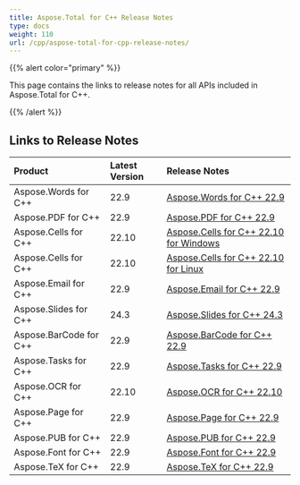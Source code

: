 ```yaml
---
title: Aspose.Total for C++ Release Notes
type: docs
weight: 110
url: /cpp/aspose-total-for-cpp-release-notes/
---
```


{{% alert color="primary" %}}

This page contains the links to release notes for all APIs included in Aspose.Total for C++.

{{% /alert %}}

## **Links to Release Notes**

|**Product**|**Latest Version**|**Release Notes**|
| :- | :- | :- |
|Aspose.Words for C++|22.9|[Aspose.Words for C++ 22.9](https://docs.aspose.com/words/cpp/aspose-words-for-cpp-22-9-release-notes/)|
|Aspose.PDF for C++|22.9|[Aspose.PDF for C++ 22.9](https://docs.aspose.com/pdf/cpp/aspose-pdf-for-cpp-22-9-release-notes/)|
|Aspose.Cells for C++|22.10|[Aspose.Cells for C++ 22.10 for Windows](https://docs.aspose.com/cells/cpp/aspose-cells-for-cpp-22-10-release-notes-windows/)|
|Aspose.Cells for C++|22.10|[Aspose.Cells for C++ 22.10 for Linux](https://docs.aspose.com/cells/cpp/aspose-cells-for-cpp-22-10-release-notes-linux/)|
|Aspose.Email for C++|22.9|[Aspose.Email for C++ 22.9](https://docs.aspose.com/email/cpp/aspose-email-for-cpp-22-9-release-notes/)|
|Aspose.Slides for C++|24.3|[Aspose.Slides for C++ 24.3](https://releases.aspose.com/slides/cpp/release-notes/2024/aspose-slides-for-cpp-24-3-release-notes/)|
|Aspose.BarCode for C++|22.9|[Aspose.BarCode for C++ 22.9](https://docs.aspose.com/barcode/cpp/aspose-barcode-for-cpp-22-9-release-notes/)|
|Aspose.Tasks for C++|22.9|[Aspose.Tasks for C++ 22.9](https://docs.aspose.com/tasks/cpp/aspose-tasks-for-cpp-22-9-release-notes/)|
|Aspose.OCR for C++|22.10|[Aspose.OCR for C++ 22.10](https://docs.aspose.com/ocr/cpp/aspose-ocr-for-cpp-22-10-0-release-notes/)|
|Aspose.Page for C++|22.9|[Aspose.Page for C++ 22.9](https://docs.aspose.com/page/cpp/aspose-page-for-cpp-22-9-release-notes/)|
|Aspose.PUB for C++|22.9|[Aspose.PUB for C++ 22.9](https://docs.aspose.com/pub/cpp/aspose-pub-for-cpp-22-9-release-notes/)|
|Aspose.Font for C++|22.9|[Aspose.Font for C++ 22.9](https://docs.aspose.com/font/cpp/aspose-font-for-cpp-22-9-release-notes/)|
|Aspose.TeX for C++|22.9|[Aspose.TeX for C++ 22.9](https://docs.aspose.com/tex/cpp/aspose-tex-for-cpp-22-9-release-notes/)|
